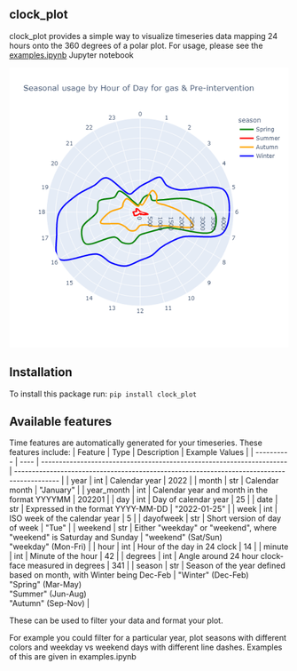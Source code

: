 ## clock_plot

clock_plot provides a simple way to visualize timeseries data mapping 24 hours onto the 360 degrees of a polar plot. 
For usage, please see the [examples.ipynb](examples.ipynb) Jupyter notebook

![seasonal gas usage clock plot](/data/seasonal_gas_usage.png)

## Installation
To install this package run:
`pip install clock_plot`

## Available features
Time features are automatically generated for your timeseries. These features include:
| Feature    | Type | Description                                                           | Example Values                                                                             |
| ---------- | ---- | --------------------------------------------------------------------- | ------------------------------------------------------------------------------------------ |
| year       | int  | Calendar year                                                         | 2022                                                                                       |
| month      | str  | Calendar month                                                        | "January"                                                                                  |
| year_month | int  | Calendar year and month in the format YYYYMM                          | 202201                                                                                     |
| day        | int  | Day of calendar year                                                  | 25                                                                                         |
| date       | str  | Expressed in the format YYYY-MM-DD                                    | "2022-01-25"                                                                               |
| week       | int  | ISO week of the calendar year                                         | 5                                                                                          |
| dayofweek  | str  | Short version of day of week                                          | "Tue"                                                                                      |
| weekend    | str  | Either "weekday" or "weekend", where "weekend" is Saturday and Sunday | "weekend" (Sat/Sun) <br> "weekday" (Mon-Fri)                                               |
| hour       | int  | Hour of the day in 24 clock                                           | 14                                                                                         |
| minute     | int  | Minute of the hour                                                    | 42                                                                                         |
| degrees    | int  | Angle around 24 hour clock-face measured in degrees                   | 341                                                                                        |
| season     | str  | Season of the year defined based on month, with Winter being Dec-Feb  | "Winter" (Dec-Feb) <br> "Spring" (Mar-May) <br> "Summer" (Jun-Aug) <br> "Autumn" (Sep-Nov) |

These can be used to filter your data and format your plot.

For example you could filter for a particular year, plot seasons with different colors and weekday vs weekend days with different line dashes.
Examples of this are given in examples.ipynb

